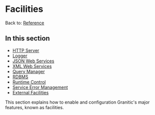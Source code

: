 # Facilities

Back to: [Reference](README.md)

## In this section
  * [HTTP Server](fac-http-server.md)
  * [Logger](fac-logger.md)
  * [JSON Web Services](fac-json-ws.md)
  * [XML Web Services](fac-xml-ws.md)
  * [Query Manager](fac-query.md)
  * [RDBMS](fac-rdbms.md)
  * [Runtime Control](fac-runtime.md)
  * [Service Error Management](fac-service-errors.md)
  * [External Facilities](fac-external.md)

This section explains how to enable and configuration Granitic's major features, known as facilities.